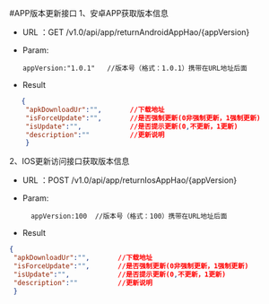 #APP版本更新接口
1、安卓APP获取版本信息
   * URL ：GET /v1.0/api/app/returnAndroidAppHao/{appVersion}
   * Param:
         
         appVersion:"1.0.1"   //版本号（格式：1.0.1）携带在URL地址后面 
         
   * Result      
   ```json
      {
       "apkDownloadUr":"",       //下载地址
       "isForceUpdate":"",       //是否强制更新(0非强制更新，1强制更新)
       "isUpdate":"",            //是否提示更新(0,不更新，1更新)
       "description":""          //更新说明                    
       }
   ```   
2、IOS更新访问接口获取版本信息
   * URL ：POST /v1.0/api/app/returnIosAppHao/{appVersion}
   * Param:
         
           appVersion:100  //版本号（格式：100）携带在URL地址后面       
   * Result         
   ```json
   {
    "apkDownloadUr":"",       //下载地址
    "isForceUpdate":"",       //是否强制更新(0非强制更新，1强制更新)
    "isUpdate":"",            //是否提示更新(0,不更新，1更新)
    "description":""          //更新说明                
    }
   ```  